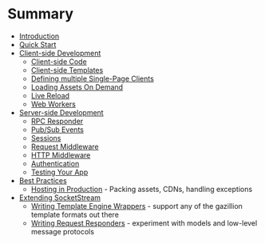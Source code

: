 # Summary

* [Introduction](README.md)
* [Quick Start](quick-start.md)
* [Client-side Development](client-side-development/README.md)
	* [Client-side Code](client-side-development/client-side-code.md)
	* [Client-side Templates](client-side-development/client-side-templates.md)
	* [Defining multiple Single-Page Clients](client-side-development/multiple-single-page-clients.md)
	* [Loading Assets On Demand](client-side-development/loading-assets-on-demand.md)
	* [Live Reload](client-side-development/live-reload.md)
	* [Web Workers](client-side-development/web-workers.md)
* [Server-side Development](server-side-development/README.md)
	* [RPC Responder](server-side-development/rpc-responder.md)
	* [Pub/Sub Events](server-side-development/pub-sub-events.md)
	* [Sessions](server-side-development/sessions.md)
	* [Request Middleware](server-side-development/request-middleware.md)
	* [HTTP Middleware](server-side-development/http-middleware.md)
	* [Authentication](server-side-development/authentication.md)
	* [Testing Your App](server-side-development/testing-your-app.md)
* [Best Practices](best-practices/README.md)
	* [Hosting in Production](best-practices/hosting-in-production.md) - Packing assets, CDNs, handling exceptions
* [Extending SocketStream](extending-socketstream/README.md)
	* [Writing Template Engine Wrappers](extending-socketstream/writing-template-engine-wrappers.md) - support any of the gazillion template formats out there
	* [Writing Request Responders](extending-socketstream/writing-request-responders.md) - experiment with models and low-level message protocols

<!-- * [HTML/CSS/JS code preprocessers](to_come.md)
* [Live reload (development)](to_come.md)
* [CSS/JS compilation and CDN asset pipeline management](to_come.md)
* [WebSocket management](to_come.md)
* [RPC APIs](to_come.md)
* [PubSub APIs](to_come.md)
* [Client-side code organization](to_come.md)
* [Session management (defaulted to REDIS)](to_come.md)
* [Custom WebSocket APIs](to_come.md)
* [HTML Templates (custom or default)](to_come.md)
* [Web Workers](to_come.md)
* [Compatibility with Connect Middleware](to_come.md) -->
